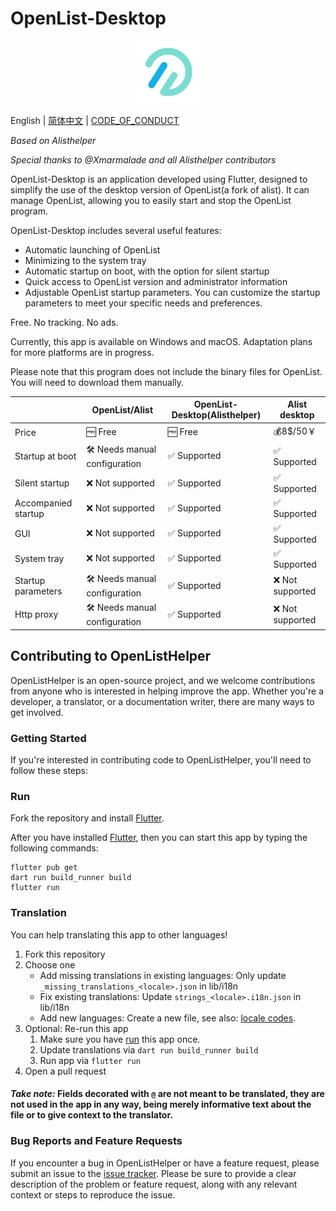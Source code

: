 # OpenList-Desktop

<p align="center">
  <img src="https://raw.githubusercontent.com/OpenListTeam/Logo/refs/heads/main/logo.svg" width="100" height="100">
</p>

English | [简体中文](./README_zh-Hans.md) |  [CODE_OF_CONDUCT](./CODE_OF_CONDUCT.md)


*Based on Alisthelper*

*Special thanks to @Xmarmalade and all Alisthelper contributors*

OpenList-Desktop is an application developed using Flutter, designed to simplify the use of the desktop version of OpenList(a fork of alist). It can manage OpenList, allowing you to easily start and stop the OpenList program.


OpenList-Desktop includes several useful features:

- Automatic launching of OpenList
- Minimizing to the system tray
- Automatic startup on boot, with the option for silent startup
- Quick access to OpenList version and administrator information
- Adjustable OpenList startup parameters. You can customize the startup parameters to meet your specific needs and preferences.

Free. No tracking. No ads.

Currently, this app is available on Windows and macOS. Adaptation plans for more platforms are in progress.

Please note that this program does not include the binary files for OpenList. You will need to download them manually.

|                     | OpenList/Alist                        | OpenList-Desktop(Alisthelper) | Alist desktop   |
| ------------------- | ---------------------------- | ----------- | --------------- |
| Price               | 🆓 Free                       | 🆓 Free      | 💰8$/50￥         |
| Startup at boot     | 🛠️ Needs manual configuration | ✅ Supported | ✅ Supported     |
| Silent startup      | ❌ Not supported              | ✅ Supported | ✅ Supported     |
| Accompanied startup | ❌ Not supported              | ✅ Supported | ✅ Supported     |
| GUI                 | ❌ Not supported              | ✅ Supported | ✅ Supported     |
| System tray         | ❌ Not supported              | ✅ Supported | ✅ Supported     |
| Startup parameters  | 🛠️ Needs manual configuration | ✅ Supported | ❌ Not supported |
| Http proxy          | 🛠️ Needs manual configuration | ✅ Supported | ❌ Not supported |



## Contributing to OpenListHelper

OpenListHelper is an open-source project, and we welcome contributions from anyone who is interested in helping improve the app. Whether you're a developer, a translator, or a documentation writer, there are many ways to get involved.

### Getting Started

If you're interested in contributing code to OpenListHelper, you'll need to follow these steps:

### Run

Fork the repository and install [Flutter](https://flutter.dev).

After you have installed [Flutter](https://flutter.dev), then you can start this app by typing the following commands:

```shell
flutter pub get
dart run build_runner build
flutter run
```

### Translation

You can help translating this app to other languages!

1. Fork this repository
2. Choose one
   - Add missing translations in existing languages: Only update `_missing_translations_<locale>.json` in lib/i18n
   - Fix existing translations: Update `strings_<locale>.i18n.json` in lib/i18n
   - Add new languages: Create a new file, see also: [locale codes](https://saimana.com/list-of-country-locale-code/).
3. Optional: Re-run this app
   1. Make sure you have [run](#run) this app once.
   2. Update translations via `dart run build_runner build`
   3. Run app via `flutter run`
4. Open a pull request

#### _Take note:_ Fields decorated with `@` are not meant to be translated, they are not used in the app in any way, being merely informative text about the file or to give context to the translator.


### Bug Reports and Feature Requests

If you encounter a bug in OpenListHelper or have a feature request, please submit an issue to the [issue tracker](https://github.com/ILoveScratch2/OpenList-Desktop/issues). Please be sure to provide a clear description of the problem or feature request, along with any relevant context or steps to reproduce the issue.
